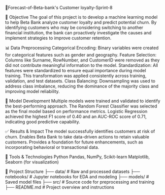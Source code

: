 🏦Forecast-of-Beta-bank's Customer loyalty-Sprint-8

📌 Objective
The goal of this project is to develop a machine learning model to help Beta Bank analyze customer loyalty and predict potential churn. By identifying customers who may be considering switching to another financial institution, the bank can proactively investigate the causes and implement strategies to improve customer retention.

📊 Data Preprocessing
Categorical Encoding: Binary variables were created for categorical features such as gender and geography.
Feature Selection: Columns like Surname, RowNumber, and CustomerID were removed as they did not contribute meaningful information to the model.
Standardization: All features were standardized to ensure equal importance during model training. This transformation was applied consistently across training, validation, and test datasets.
Class Balancing: Downsampling was used to address class imbalance, reducing the dominance of the majority class and improving model reliability.

🤖 Model Development
Multiple models were trained and validated to identify the best-performing approach.
The Random Forest Classifier was selected as the final model based on performance metrics.
Logistic Regression achieved the highest F1 score of 0.40 and an AUC-ROC score of 0.71, indicating good predictive capability.

✅ Results & Impact
The model successfully identifies customers at risk of churn.
Enables Beta Bank to take data-driven actions to retain valuable customers.
Provides a foundation for future enhancements, such as incorporating behavioral or transactional data.

🧰 Tools & Technologies
Python
Pandas, NumPy, Scikit-learn
Matplotlib, Seaborn (for visualization)

📁 Project Structure
├── data/                  # Raw and processed datasets
├── notebooks/             # Jupyter notebooks for EDA and modeling
├── models/                # Saved model files
├── src/                   # Source code for preprocessing and training
├── README.md              # Project overview and instructions
